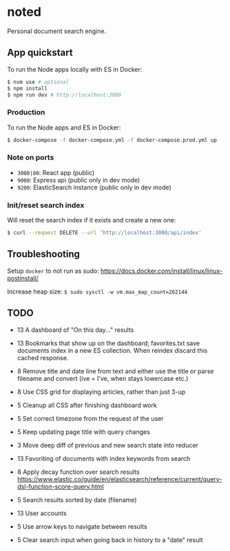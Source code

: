 # noted

Personal document search engine.

## App quickstart

To run the Node apps locally with ES in Docker:

```bash
$ nvm use # optional
$ npm install
$ npm run dev # http://localhost:3000
```

### Production

To run the Node apps and ES in Docker:

```bash
$ docker-compose -f docker-compose.yml -f docker-compose.prod.yml up
```

### Note on ports

- `3000|80`: React app (public)
- `9000`: Express api (public only in dev mode)
- `9200`: ElasticSearch instance (public only in dev mode)

### Init/reset search index

Will reset the search index if it exists and create a new one:

```bash
$ curl --request DELETE --url 'http://localhost:3000/api/index'
```

## Troubleshooting

Setup `docker` to not run as sudo: https://docs.docker.com/install/linux/linux-postinstall/

Increase heap size: `$ sudo sysctl -w vm.max_map_count=262144`

## TODO

- 13 A dashboard of "On this day..." results
- 13 Bookmarks that show up on the dashboard; favorites.txt save documents index in a new ES collection. When reindex discard this cached response.
-  8 Remove title and date line from text and either use the title or parse filename and convert (ive = I've, when stays lowercase etc.)
-  8 Use CSS grid for displaying articles, rather than just 3-up
-  5 Cleanup all CSS after finishing dashboard work
-  5 Set correct timezone from the request of the user
-  5 Keep updating page title with query changes
-  3 Move deep diff of previous and new search state into reducer

- 13 Favoriting of documents with index keywords from search
-  8 Apply decay function over search results https://www.elastic.co/guide/en/elasticsearch/reference/current/query-dsl-function-score-query.html
-  5 Search results sorted by date (filename)
- 13 User accounts
-  5 Use arrow keys to navigate between results
-  5 Clear search input when going back in history to a "date" result
